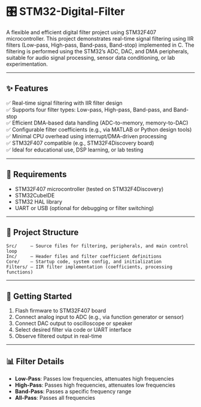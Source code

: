 # 🎛️ STM32-Digital-Filter

A flexible and efficient digital filter project using STM32F407 microcontroller. This project demonstrates real-time signal filtering using IIR filters (Low-pass, High-pass, Band-pass, Band-stop) implemented in C. The filtering is performed using the STM32’s ADC, DAC, and DMA peripherals, suitable for audio signal processing, sensor data conditioning, or lab experimentation.

---

## ✨ Features

✅ Real-time signal filtering with IIR filter design  
✅ Supports four filter types: Low-pass, High-pass, Band-pass, and Band-stop  
✅ Efficient DMA-based data handling (ADC-to-memory, memory-to-DAC)  
✅ Configurable filter coefficients (e.g., via MATLAB or Python design tools)  
✅ Minimal CPU overhead using interrupt/DMA-driven processing  
✅ STM32F407 compatible (e.g., STM32F4Discovery board)  
✅ Ideal for educational use, DSP learning, or lab testing

---

## 🧰 Requirements

- STM32F407 microcontroller (tested on STM32F4Discovery)  
- STM32CubeIDE  
- STM32 HAL library  
- UART or USB (optional for debugging or filter switching)

---

## 📁 Project Structure

```
Src/     – Source files for filtering, peripherals, and main control loop  
Inc/     – Header files and filter coefficient definitions  
Core/    – Startup code, system config, and initialization  
Filters/ – IIR filter implementation (coefficients, processing functions)
```

---

## 🚀 Getting Started

1. Flash firmware to STM32F407 board  
2. Connect analog input to ADC (e.g., via function generator or sensor)  
3. Connect DAC output to oscilloscope or speaker  
4. Select desired filter via code or UART interface  
5. Observe filtered output in real-time

---

## 📊 Filter Details

- **Low-Pass**: Passes low frequencies, attenuates high frequencies  
- **High-Pass**: Passes high frequencies, attenuates low frequencies  
- **Band-Pass**: Passes a specific frequency range  
- **All-Pass**: Passes all frequencies

